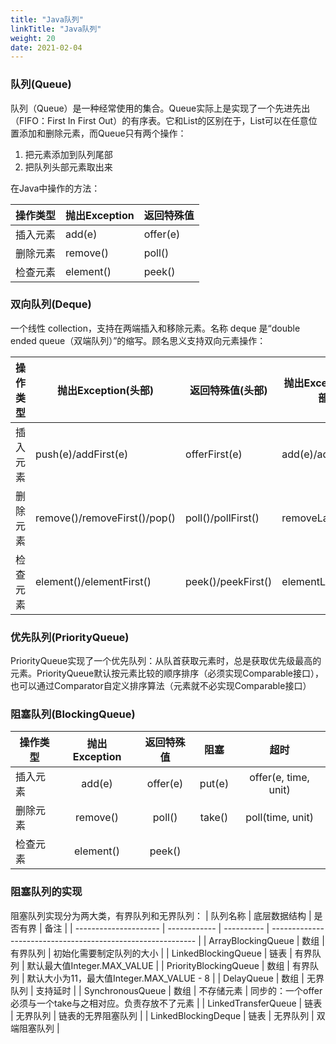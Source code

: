```yaml
---
title: "Java队列"
linkTitle: "Java队列"
weight: 20
date: 2021-02-04
---
```




### 队列(Queue)

队列（Queue）是一种经常使用的集合。Queue实际上是实现了一个先进先出（FIFO：First In First Out）的有序表。它和List的区别在于，List可以在任意位置添加和删除元素，而Queue只有两个操作：
1. 把元素添加到队列尾部
2. 把队列头部元素取出来

在Java中操作的方法：

| 操作类型 | 抛出Exception | 返回特殊值 |
| -------- | ------------- | ---------- |
| 插入元素 | add(e)        | offer(e)   |
| 删除元素 | remove()      | poll()     |
| 检查元素 | element()     | peek()     |

### 双向队列(Deque)
一个线性 collection，支持在两端插入和移除元素。名称 deque 是“double ended queue（双端队列）”的缩写。顾名思义支持双向元素操作：

| 操作类型 | 抛出Exception(头部)          | 返回特殊值(头部)   | 抛出Exception(尾部) | 返回特殊值(尾部)      |
| -------- | ---------------------------- | ------------------ | ------------------- | --------------------- |
| 插入元素 | push(e)/addFirst(e)          | offerFirst(e)      | add(e)/addLast(e)   | offer(e)/offerLast(e) |
| 删除元素 | remove()/removeFirst()/pop() | poll()/pollFirst() | removeLast()        | pollLast()            |
| 检查元素 | element()/elementFirst()     | peek()/peekFirst() | elementLast()       | peekLast()            |

### 优先队列(PriorityQueue)
PriorityQueue实现了一个优先队列：从队首获取元素时，总是获取优先级最高的元素。PriorityQueue默认按元素比较的顺序排序（必须实现Comparable接口），也可以通过Comparator自定义排序算法（元素就不必实现Comparable接口）

### 阻塞队列(BlockingQueue)

| 操作类型 | 抛出Exception | 返回特殊值 |  阻塞  |         超时         |
| -------- | :-----------: | :--------: | :----: | :------------------: |
| 插入元素 |    add(e)     |  offer(e)  | put(e) | offer(e, time, unit) |
| 删除元素 |   remove()    |   poll()   | take() |   poll(time, unit)   |
| 检查元素 |   element()   |   peek()   |        |                      |

### 阻塞队列的实现
阻塞队列实现分为两大类，有界队列和无界队列：
| 队列名称              | 底层数据结构 | 是否有界   | 备注                                                        |
| --------------------- | ------------ | ---------- | ----------------------------------------------------------- |
| ArrayBlockingQueue    | 数组         | 有界队列   | 初始化需要制定队列的大小                                    |
| LinkedBlockingQueue   | 链表         | 有界队列   | 默认最大值Integer.MAX_VALUE                                 |
| PriorityBlockingQueue | 数组         | 有界队列   | 默认大小为11，最大值Integer.MAX_VALUE - 8                   |
| DelayQueue            | 数组         | 无界队列   | 支持延时                                                    |
| SynchronousQueue      | 数组         | 不存储元素 | 同步的：一个offer必须与一个take与之相对应。负责存放不了元素 |
| LinkedTransferQueue   | 链表         | 无界队列   | 链表的无界阻塞队列                                          |
| LinkedBlockingDeque   | 链表         | 无界队列   | 双端阻塞队列                                                |